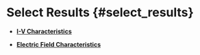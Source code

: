 # Select Results {#select_results}

-   **[I-V Characteristics](i_v_characteristics.md)**  

-   **[Electric Field Characteristics](electric_field_characteristics.md)**  


